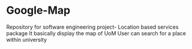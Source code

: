 Google-Map
==========

Repository for software engineering project- Location based services package
It basically display the map of UoM
User can search for a place within university
